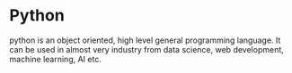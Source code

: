 # Python
python is an object oriented, high level general programming language. It can be used in almost very industry from data science, web development, machine learning, AI etc.
